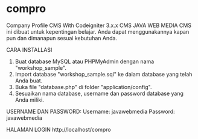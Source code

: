 # compro
Company Profile CMS With Codeigniter 3.x.x
CMS JAVA WEB MEDIA
CMS ini dibuat untuk kepentingan belajar. Anda dapat menggunakannya kapan pun dan dimanapun sesuai kebutuhan Anda.

CARA INSTALLASI
1. Buat database MySQL atau PHPMyAdmin dengan nama "workshop_sample".
2. Import database "workshop_sample.sql" ke dalam database yang telah Anda buat.
3. Buka file "database.php" di folder "application/config".
4. Sesuaikan nama database, username dan password database yang Anda miliki.

USERNAME DAN PASSWORD:
Username: javawebmedia
Password: javawebmedia

HALAMAN LOGIN
http://localhost/compro
